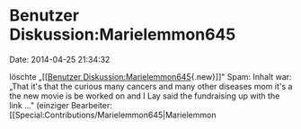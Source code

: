Benutzer Diskussion:Marielemmon645
==================================

Date: 2014-04-25 21:34:32

löschte „\[\[[Benutzer
Diskussion:Marielemmon645](http://www.yacy-websearch.net/wiki/index.php?title=Benutzer_Diskussion:Marielemmon645&action=edit&redlink=1 "Benutzer Diskussion:Marielemmon645 (Seite nicht vorhanden)"){.new}\]\]"
Spam: Inhalt war: „That it's that the curious many cancers and many
other diseases mom it\'s a the new movie is be worked on and I Lay said
the fundraising up with the link ..." (einziger Bearbeiter:
\[\[Special:Contributions/Marielemmon645\|Marielemmon
